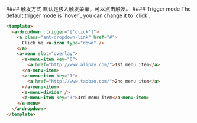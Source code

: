 <cn>
#### 触发方式
默认是移入触发菜单，可以点击触发。
</cn>

<us>
#### Trigger mode
The default trigger mode is `hover`, you can change it to `click`.
</us>

```html
<template>
  <a-dropdown :trigger="['click']">
    <a class="ant-dropdown-link" href="#">
      Click me <a-icon type="down" />
    </a>
    <a-menu slot="overlay">
      <a-menu-item key="0">
        <a href="http://www.alipay.com/">1st menu item</a>
      </a-menu-item>
      <a-menu-item key="1">
        <a href="http://www.taobao.com/">2nd menu item</a>
      </a-menu-item>
      <a-menu-divider />
      <a-menu-item key="3">3rd menu item</a-menu-item>
    </a-menu>
  </a-dropdown>
</template>
```
